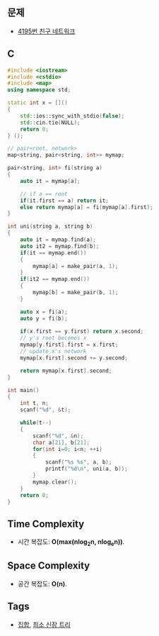 ## 문제
- [4195번 친구 네트워크](https://www.acmicpc.net/problem/4195)

## C
```cpp
#include <iostream>
#include <cstdio> 
#include <map>
using namespace std;

static int x = []()
{
	std::ios::sync_with_stdio(false);
	std::cin.tie(NULL);
	return 0;
} ();

// pair<root, network>
map<string, pair<string, int>> mymap;

pair<string, int> fi(string a)
{
	auto it = mymap[a];

	// if a == root
	if(it.first == a) return it;
	else return mymap[a] = fi(mymap[a].first);
}

int uni(string a, string b)
{
	auto it = mymap.find(a);
	auto it2 = mymap.find(b);
	if(it == mymap.end())
	{
		mymap[a] = make_pair(a, 1);
	}
	if(it2 == mymap.end())
	{
		mymap[b] = make_pair(b, 1);
	}

	auto x = fi(a);
	auto y = fi(b);
	
	if(x.first == y.first) return x.second;
	// y's root becomes x
	mymap[y.first].first = x.first;
	// update x's network
	mymap[x.first].second += y.second;

	return mymap[x.first].second;
}

int main()
{
	int t, n;
	scanf("%d", &t);

	while(t--)
	{
		scanf("%d", &n);
		char a[21], b[21];
		for(int i=0; i<n; ++i)
		{
			scanf("%s %s", a, b);
			printf("%d\n", uni(a, b));
		}
		mymap.clear();
	}
	return 0;
}
```

## Time Complexity
- 시간 복잡도: <b>O(max(nlog<sub>2</sub>n, nlog<sub>e</sub>n))</b>.

## Space Complexity
- 공간 복잡도: <b>O(n)</b>.

## Tags
- [집합](https://github.com/myoi-oj/baekjoon-oj#set), [최소 신장 트리](https://github.com/myoi-oj/baekjoon-oj#mst) 
